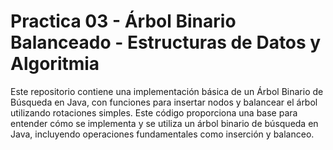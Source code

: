 # Practica 03 - Árbol Binario Balanceado - Estructuras de Datos y Algoritmia

Este repositorio contiene una implementación básica de un Árbol Binario de Búsqueda en Java, con funciones para insertar nodos y balancear el árbol utilizando rotaciones simples.
Este código proporciona una base para entender cómo se implementa y se utiliza un árbol binario de búsqueda en Java, incluyendo operaciones fundamentales como inserción y balanceo.
